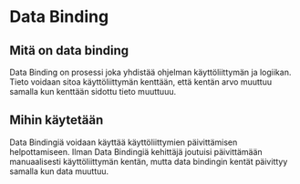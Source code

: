 # Data Binding

## Mitä on data binding

Data Binding on prosessi joka yhdistää ohjelman käyttöliittymän ja logiikan. Tieto voidaan sitoa käyttöliittymän kenttään, että kentän arvo muuttuu samalla kun kenttään sidottu tieto muuttuuu.

## Mihin käytetään

Data Bindingiä voidaan käyttää käyttöliittymien päivittämisen helpottamiseen. Ilman Data Bindingiä kehittäjä joutuisi päivittämään manuaalisesti käyttöliittymän kentän, mutta data bindingin kentät päivittyy samalla kun data muuttuu.